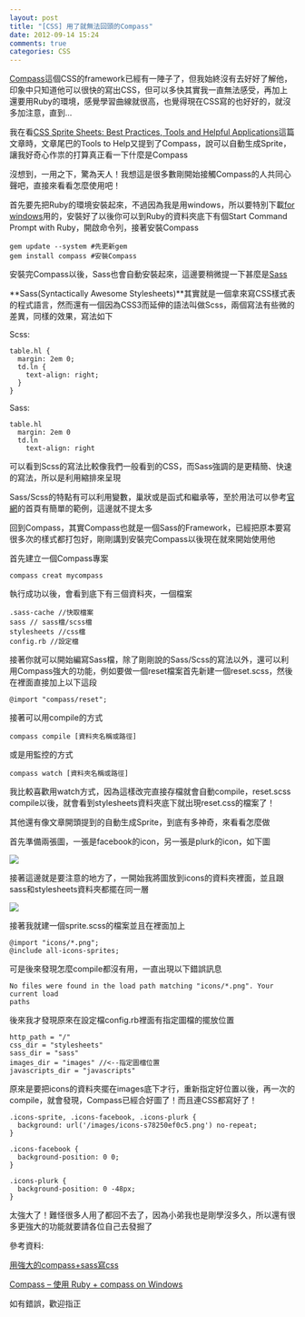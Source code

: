 ```yaml
---
layout: post
title: "[CSS] 用了就無法回頭的Compass"
date: 2012-09-14 15:24
comments: true
categories: CSS
---
```


<a href="http://compass-style.org/" target="_blank">Compass</a>這個CSS的framework已經有一陣子了，但我始終沒有去好好了解他，印象中只知道他可以很快的寫出CSS，但可以多快其實我一直無法感受，再加上還要用Ruby的環境，感覺學習曲線就很高，也覺得現在CSS寫的也好好的，就沒多加注意，直到...

<!--more-->

我在看<a href="http://webdesign.tutsplus.com/tutorials/htmlcss-tutorials/css-sprite-sheets-best-practices-tools-and-helpful-applications/">CSS Sprite Sheets: Best Practices, Tools and Helpful Applications</a>這篇文章時，文章尾巴的Tools to Help又提到了Compass，說可以自動生成Sprite，讓我好奇心作祟的打算真正看一下什麼是Compass

沒想到，一用之下，驚為天人！我想這是很多數剛開始接觸Compass的人共同心聲吧，直接來看看怎麼使用吧！

首先要先把Ruby的環境安裝起來，不過因為我是用windows，所以要特別下載<a href="http://www.ruby-lang.org/zh_TW/downloads/" target="_blank">for windows</a>用的，安裝好了以後你可以到Ruby的資料夾底下有個Start Command Prompt with Ruby，開啟命令列，接著安裝Compass

	gem update --system #先更新gem
	gem install compass #安裝Compass
	
安裝完Compass以後，Sass也會自動安裝起來，這邊要稍微提一下甚麼是<a href="http://sass-lang.com/" target="_blank">Sass</a>

**Sass(Syntactically Awesome Stylesheets)**其實就是一個拿來寫CSS樣式表的程式語言，然而還有一個因為CSS3而延伸的語法叫做Scss，兩個寫法有些微的差異，同樣的效果，寫法如下

Scss:

	table.hl {
	  margin: 2em 0;
	  td.ln {
		text-align: right;
	  }
	}

Sass:
	
	table.hl
	  margin: 2em 0
	  td.ln
		text-align: right

可以看到Scss的寫法比較像我們一般看到的CSS，而Sass強調的是更精簡、快速的寫法，所以是利用縮排來呈現

Sass/Scss的特點有可以利用變數，巢狀或是函式和繼承等，至於用法可以參考<a href="http://sass-lang.com/" target="_blank">官網</a>的首頁有簡單的範例，這邊就不提太多

回到Compass，其實Compass也就是一個Sass的Framework，已經把原本要寫很多次的樣式都打包好，剛剛講到安裝完Compass以後現在就來開始使用他

首先建立一個Compass專案

	compass creat mycompass
	
執行成功以後，會看到底下有三個資料夾，一個檔案

	.sass-cache //快取檔案
	sass // sass檔/scss檔
	stylesheets //css檔
	config.rb //設定檔
	
接著你就可以開始編寫Sass檔，除了剛剛說的Sass/Scss的寫法以外，還可以利用Compass強大的功能，例如要做一個reset檔案首先新建一個reset.scss，然後在裡面直接加上以下這段

	@import "compass/reset";

接著可以用compile的方式

	compass compile [資料夾名稱或路徑]
	
或是用監控的方式

	compass watch [資料夾名稱或路徑]
	
我比較喜歡用watch方式，因為這樣改完直接存檔就會自動compile，reset.scss compile以後，就會看到stylesheets資料夾底下就出現reset.css的檔案了！

其他還有像文章開頭提到的自動生成Sprite，到底有多神奇，來看看怎麼做

首先準備兩張圖，一張是facebook的icon，另一張是plurk的icon，如下圖

<img src="https://lh6.googleusercontent.com/-fwPpZzFYl9I/UFL6CnNIZ1I/AAAAAAAABgE/t7FFyDSX-UU/s243/1.jpg" />

接著這邊就是要注意的地方了，一開始我將圖放到icons的資料夾裡面，並且跟sass和stylesheets資料夾都擺在同一層

<img src="https://lh5.googleusercontent.com/-0AQioXIX4X8/UFL6qh2A2SI/AAAAAAAABgM/cuUTLF7UcOs/s660/2.jpg" />

接著我就建一個sprite.scss的檔案並且在裡面加上

	@import "icons/*.png";
	@include all-icons-sprites;  

可是後來發現怎麼compile都沒有用，一直出現以下錯誤訊息

	No files were found in the load path matching "icons/*.png". Your current load
	paths
	
後來我才發現原來在設定檔config.rb裡面有指定圖檔的擺放位置

	http_path = "/"
	css_dir = "stylesheets"
	sass_dir = "sass"
	images_dir = "images" //<--指定圖檔位置
	javascripts_dir = "javascripts"
	
原來是要把icons的資料夾擺在images底下才行，重新指定好位置以後，再一次的compile，就會發現，Compass已經合好圖了！而且連CSS都寫好了！

	.icons-sprite, .icons-facebook, .icons-plurk {
	  background: url('/images/icons-s78250ef0c5.png') no-repeat;
	}

	.icons-facebook {
	  background-position: 0 0;
	}

	.icons-plurk {
	  background-position: 0 -48px;
	}

太強大了！難怪很多人用了都回不去了，因為小弟我也是剛學沒多久，所以還有很多更強大的功能就要請各位自己去發掘了

參考資料:

<a href="http://blog.visioncan.com/2011/compass-sass-your-css/" target="_blank">用強大的compass+sass寫css</a>

<a href="http://kw0006667.wordpress.com/compass-%E2%80%93-%E4%BD%BF%E7%94%A8-ruby-compass-on-windows/" target="_blank">Compass – 使用 Ruby + compass on Windows</a>

如有錯誤，歡迎指正